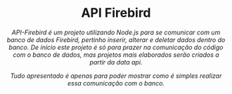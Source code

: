 <h1 align="center">API Firebird</h1>
<p align="center"><i>API-Firebird é um projeto utilizando Node.js para se comunicar com um banco de dados Firebird, pertinho inserir, alterar e deletar dados dentro do banco. De início este projeto é só para prazer na comunicação do código com o banco de dados, mas projetos mais elaborados serão criados a partir da data api.</i></p>
<p align="center"><i>Tudo apresentado é apenas para poder mostrar como é simples realizar essa comunicação com o banco.</i></p>

